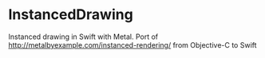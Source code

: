 # InstancedDrawing
Instanced drawing in Swift with Metal. Port of http://metalbyexample.com/instanced-rendering/ from Objective-C to Swift
